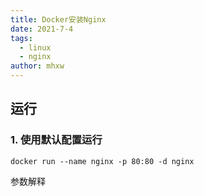 ```yaml
---
title: Docker安装Nginx
date: 2021-7-4
tags: 
  - linux
  - nginx
author: mhxw
---
```


## 运行

### 1. 使用默认配置运行

```shell
docker run --name nginx -p 80:80 -d nginx
```
<!-- more -->
参数解释


